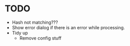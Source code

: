 # TODO
- Hash not matching???
- Show error dialog if there is an error while processing.
- Tidy up
  - Remove config stuff
